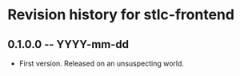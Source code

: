 # Revision history for stlc-frontend

## 0.1.0.0 -- YYYY-mm-dd

* First version. Released on an unsuspecting world.
